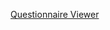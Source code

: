 
[Questionnaire Viewer](https://project-wildfyre.github.io/questionnaire-viewer/?q=https://virtually-healthcare.github.io/HL7-FHIR-Implementation-Guide/Questionnaire-eRS-Referral-Request.json)
